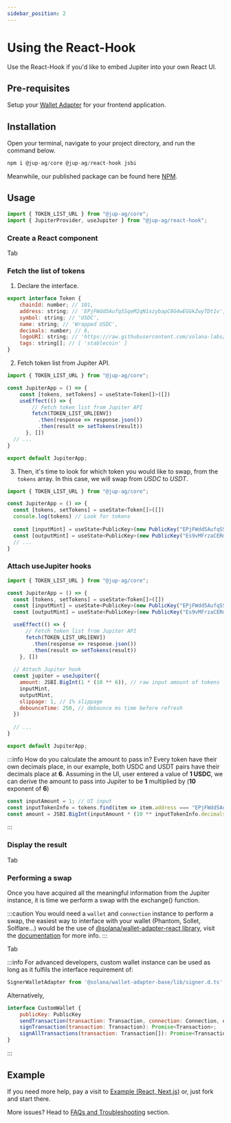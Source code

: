 ```yaml
---
sidebar_position: 2
---
```


# Using the React-Hook

Use the React-Hook if you'd like to embed Jupiter into your own React UI.

## Pre-requisites

Setup your [Wallet Adapter](https://github.com/solana-labs/wallet-adapter/blob/master/APP.md) for your frontend application.

## Installation

Open your terminal, navigate to your project directory, and run the command below.

```js
npm i @jup-ag/core @jup-ag/react-hook jsbi
```

Meanwhile, our published package can be found here [NPM](https://www.npmjs.com/package/@jup-ag/react-hook).

## Usage

```js
import { TOKEN_LIST_URL } from "@jup-ag/core";
import { JupiterProvider, useJupiter } from "@jup-ag/react-hook";
```

### Create a React component

Tab

### Fetch the list of tokens

1. Declare the interface.

```js
export interface Token {
    chainId: number; // 101,
    address: string; // 'EPjFWdd5AufqSSqeM2qN1xzybapC8G4wEGGkZwyTDt1v',
    symbol: string; // 'USDC',
    name: string; // 'Wrapped USDC',
    decimals: number; // 6,
    logoURI: string; // 'https://raw.githubusercontent.com/solana-labs/token-list/main/assets/mainnet/BXXkv6z8ykpG1yuvUDPgh732wzVHB69RnB9YgSYh3itW/logo.png',
    tags: string[]; // [ 'stablecoin' ]
}
```

2.  Fetch token list from Jupiter API.

```js
import { TOKEN_LIST_URL } from "@jup-ag/core";

const JupiterApp = () => {
    const [tokens, setTokens] = useState<Token[]>([])
    useEffect(() => {
        // Fetch token list from Jupiter API
        fetch(TOKEN_LIST_URL[ENV])
          .then(response => response.json())
          .then(result => setTokens(result))
      }, [])
  // ...
}

export default JupiterApp;
```

3. Then, it's time to look for which token you would like to swap, from the `tokens` array.  In this case, we will swap from *USDC* to *USDT*.

```js
import { TOKEN_LIST_URL } from "@jup-ag/core";

const JupiterApp = () => {
  const [tokens, setTokens] = useState<Token[]>([])
  console.log(tokens) // Look for tokens
  
  const [inputMint] = useState<PublicKey>(new PublicKey("EPjFWdd5AufqSSqeM2qN1xzybapC8G4wEGGkZwyTDt1v"))
  const [outputMint] = useState<PublicKey>(new PublicKey("Es9vMFrzaCERmJfrF4H2FYD4KCoNkY11McCe8BenwNYB"))
  // ...
}
```

### Attach useJupiter hooks

```js
import { TOKEN_LIST_URL } from "@jup-ag/core";

const JupiterApp = () => {
  const [tokens, setTokens] = useState<Token[]>([])
  const [inputMint] = useState<PublicKey>(new PublicKey("EPjFWdd5AufqSSqeM2qN1xzybapC8G4wEGGkZwyTDt1v"))
  const [outputMint] = useState<PublicKey>(new PublicKey("Es9vMFrzaCERmJfrF4H2FYD4KCoNkY11McCe8BenwNYB"))

  useEffect(() => {
      // Fetch token list from Jupiter API
      fetch(TOKEN_LIST_URL[ENV])
        .then(response => response.json())
        .then(result => setTokens(result))
    }, [])
    
  // Attach Jupiter hook
  const jupiter = useJupiter({
    amount: JSBI.BigInt(1 * (10 ** 6)), // raw input amount of tokens
    inputMint,
    outputMint,
    slippage: 1, // 1% slippage
    debounceTime: 250, // debounce ms time before refresh
  })
  
  // ...
}

export default JupiterApp;
```

:::info How do you calculate the amount to pass in?
Every token have their own decimals place, in our example, both USDC and USDT pairs have their decimals place at **6**.
Assuming in the UI, user entered a value of **1 USDC**, we can derive the amount to pass into Jupiter to be **1** multiplied by (**10** exponent of **6**)
```js
const inputAmount = 1; // UI input
const inputTokenInfo = tokens.find(item => item.address === "EPjFWdd5AufqSSqeM2qN1xzybapC8G4wEGGkZwyTDt1v") // Token info
const amount = JSBI.BigInt(inputAmount * (10 ** inputTokenInfo.decimals)) // Amount to send to Jupiter
```
:::

### Display the result

Tab

### Performing a swap

Once you have acquired all the meaningful information from the Jupiter instance, it is time we perform a swap with the exchange() function. 

:::caution 
You would need a `wallet` and `connection` instance to perform a swap, the easiest way to interface with your wallet (Phantom, Sollet, Solflare...) would be the use of [@solana/wallet-adapter-react library](https://github.com/solana-labs/wallet-adapter), visit the [documentation](https://github.com/solana-labs/wallet-adapter/blob/master/APP.md) for more info.
:::

Tab

:::info For advanced developers, custom wallet instance can be used as long as it fulfils the interface requirement of:
```js
SignerWalletAdapter from '@solana/wallet-adapter-base/lib/signer.d.ts'
```
Alternatively,
```js
interface CustomWallet {
    publicKey: PublicKey
    sendTransaction(transaction: Transaction, connection: Connection, options?: SendTransactionOptions): Promise<TransactionSignature>;
    signTransaction(transaction: Transaction): Promise<Transaction>;
    signAllTransactions(transaction: Transaction[]): Promise<Transaction[]>;
}
```
:::

## Example

If you need more help, pay a visit to [Example (React, Next.js)](https://github.com/jup-ag/jupiter-nextjs-example) or, just fork and start there.

More issues? Head to [FAQs and Troubleshooting](/docs/Integrating-jupiter/additional-guides/troubleshooting-issues) section.